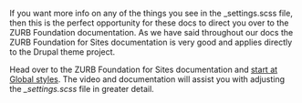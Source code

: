 If you want more info on any of the things you see in the \_settings.scss file, then this is the perfect opportunity for these docs to direct you over to the ZURB Foundation documentation. As we have said throughout our docs the ZURB Foundation for Sites documentation is very good and applies directly to the Drupal theme project.

Head over to the ZURB Foundation for Sites documentation and [start at Global styles](https://foundation.zurb.com/sites/docs/global.html). The video and documentation will assist you with adjusting the _\_settings.scss_ file in greater detail.